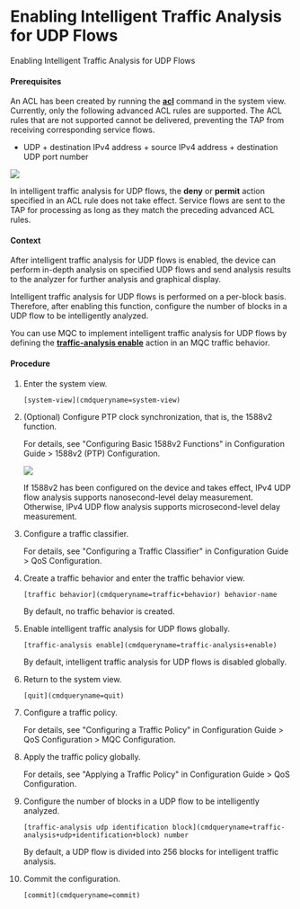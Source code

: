 Enabling Intelligent Traffic Analysis for UDP Flows
===================================================

Enabling Intelligent Traffic Analysis for UDP Flows

#### Prerequisites

An ACL has been created by running the [**acl**](cmdqueryname=acl) command in the system view. Currently, only the following advanced ACL rules are supported. The ACL rules that are not supported cannot be delivered, preventing the TAP from receiving corresponding service flows.

* UDP + destination IPv4 address + source IPv4 address + destination UDP port number

![](public_sys-resources/note_3.0-en-us.png) 

In intelligent traffic analysis for UDP flows, the **deny** or **permit** action specified in an ACL rule does not take effect. Service flows are sent to the TAP for processing as long as they match the preceding advanced ACL rules.




#### Context

After intelligent traffic analysis for UDP flows is enabled, the device can perform in-depth analysis on specified UDP flows and send analysis results to the analyzer for further analysis and graphical display.

Intelligent traffic analysis for UDP flows is performed on a per-block basis. Therefore, after enabling this function, configure the number of blocks in a UDP flow to be intelligently analyzed.

You can use MQC to implement intelligent traffic analysis for UDP flows by defining the [**traffic-analysis enable**](cmdqueryname=traffic-analysis+enable) action in an MQC traffic behavior.


#### Procedure

1. Enter the system view.
   
   
   ```
   [system-view](cmdqueryname=system-view)
   ```
2. (Optional) Configure PTP clock synchronization, that is, the 1588v2 function.
   
   
   
   For details, see "Configuring Basic 1588v2 Functions" in Configuration Guide > 1588v2 (PTP) Configuration.
   
   ![](public_sys-resources/note_3.0-en-us.png) 
   
   If 1588v2 has been configured on the device and takes effect, IPv4 UDP flow analysis supports nanosecond-level delay measurement. Otherwise, IPv4 UDP flow analysis supports microsecond-level delay measurement.
3. Configure a traffic classifier.
   
   
   
   For details, see "Configuring a Traffic Classifier" in Configuration Guide > QoS Configuration.
4. Create a traffic behavior and enter the traffic behavior view.
   
   
   ```
   [traffic behavior](cmdqueryname=traffic+behavior) behavior-name
   ```
   
   By default, no traffic behavior is created.
5. Enable intelligent traffic analysis for UDP flows globally.
   
   
   ```
   [traffic-analysis enable](cmdqueryname=traffic-analysis+enable)
   ```
   
   By default, intelligent traffic analysis for UDP flows is disabled globally.
6. Return to the system view.
   
   
   ```
   [quit](cmdqueryname=quit)
   ```
7. Configure a traffic policy.
   
   
   
   For details, see "Configuring a Traffic Policy" in Configuration Guide > QoS Configuration > MQC Configuration.
8. Apply the traffic policy globally.
   
   
   
   For details, see "Applying a Traffic Policy" in Configuration Guide > QoS Configuration.
9. Configure the number of blocks in a UDP flow to be intelligently analyzed.
   
   
   ```
   [traffic-analysis udp identification block](cmdqueryname=traffic-analysis+udp+identification+block) number
   ```
   
   By default, a UDP flow is divided into 256 blocks for intelligent traffic analysis.
10. Commit the configuration.
    
    
    ```
    [commit](cmdqueryname=commit)
    ```
